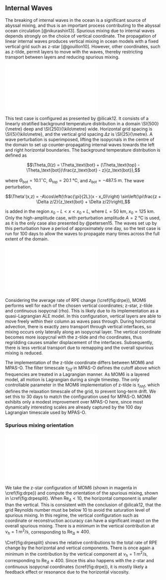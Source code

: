 ## Internal Waves

<!-- TODO: mention horizontal viscosities -->

The breaking of internal waves in the ocean is a significant source of abyssal mixing, and thus is an important process contributing to the abyssal ocean circulation [@nikurashin13]. Spurious mixing due to internal waves depends strongly on the choice of vertical coordinate. The propagation of linear internal waves produces vertical mixing in ocean models with a fixed vertical grid such as z-star [@gouillon10]. However, other coordinates, such as z-tilde, permit layers to move with the waves, thereby restricting transport between layers and reducing spurious mixing.

![\label{fig:snapshot} Snapshot of the internal wave initial condition (top), and state after 100 days. Temperature (\si{\celsius}) is shown in colours.](plots/internal_waves_snapshot_0.01.pdf)

This test case is configured as presented by @ilicak12. It consists of a linearly stratified background temperature distribution in a domain \SI{500}{\metre} deep and \SI{250}{\kilo\metre} wide. Horizontal grid spacing is \SI{5}{\kilo\metre}, and the vertical grid spacing $\Delta z$ is \SI{25}{\metre}. A wave perturbation is superimposed, lifting the isopycnals in the centre of the domain to set up counter-propagating internal waves towards the left and right horizontal boundaries. The background temperature distribution is defined as

$$\Theta_0(z) = \Theta_\text{bot} + (\Theta_\text{top} - \Theta_\text{bot})\frac{z_\text{bot} - z}{z_\text{bot}},$$

where $\Theta_\text{bot} = 10.1^\circ\mathrm{C}$, $\Theta_\text{top} = \SI{20.1}{\celsius}$, and $z_\text{bot} = \SI{-487.5}{\metre}$. The wave perturbation,

$$\Theta'(x,z) = -A\cos\left(\frac{\pi}{2L}(x - x_0)\right) \sin\left(\pi\frac{z + \Delta z/2}{z_\text{bot} + \Delta z/2}\right),$$

is added in the region $x_0 - L < x < x_0 + L$, where $L = \SI{50}{\kilo\metre}$, $x_0 = \SI{125}{\kilo\metre}$. Only the high-amplitude case, with perturbation amplitude $A = \SI{2}{\celsius}$ is used, as it is the only case also presented by @petersen15. The waves set up by this perturbation have a period of approximately one day, so the test case is run for 100 days to allow the waves to propagate many times across the full extent of the domain.

![\label{fig:drpe} Averaged rate of RPE change. MPAS-O, MITGCM and MOM results come from @petersen15 and @ilicak12. MOM6 is shown with square markers, in magenta for z-star, green for z-tilde and red for continuous isopycnal. MOM6 performs comparably or better to models using the same vertical coordinate, and shows a significant reduction in spurious mixing with the continuous isopycnal coordinate.](plots/internal_waves_drpe.pdf)

Considering the average rate of RPE change (\cref{fig:drpe}), MOM6 performs well for each of the chosen vertical coordinates; z-star, z-tilde and continuous isopycnal (rho). This is likely due to its implementation as a quasi-Lagrangian ALE model. In this configuration, vertical layers are able to move freely within their column as waves pass through. During horizontal advection, there is exactly zero transport through vertical interfaces, so mixing occurs only laterally along an isopycnal layer. The vertical coordinate becomes more isopycnal with the z-tilde and rho coordinates, thus regridding causes smaller displacement of the interfaces. Subsequently, there is less vertical transport due to remapping and the overall spurious mixing is reduced.

The implementation of the z-tilde coordinate differs between MOM6 and MPAS-O. The filter timescale $\tau_{Dlf}$ in MPAS-O defines the cutoff above which frequencies are treated in a Lagrangian manner. As MOM6 is a layered model, all motion is Lagrangian during a single timestep. The only controllable parameter in the MOM6 implementation of z-tilde is $\tau_{hhf}$, which defines the relaxation timescale of the grid, to prevent long-term drift. We set this to 30 days to match the configuration used for MPAS-O. MOM6 exhibits only a modest improvement over MPAS-O here, since most dynamically interesting scales are already captured by the 100 day Lagrangian timescale used by MPAS-O.

### Spurious mixing orientation

![\label{fig:drpesplit} Relative contributions to spurious mixing by horizontal and vertical processes. Each contribution is the fraction of the averaged total rate of RPE change.](plots/internal_waves_drpe_split.pdf)

We take the z-star configuration of MOM6 (shown in magenta in \cref{fig:drpe}) and compute the orientation of the spurious mixing, shown in \cref{fig:drpesplit}. When $\mathrm{Re}_\Delta < 10$, the horizontal component is smaller than the vertical. This is consistent with the conclusion of @ilicak12, that the grid Reynolds number must be below 10 to avoid the saturation level of spurious mixing. In this regime, the vertical configuration such as coordinate or reconstruction accuracy can have a significant imapct on the overall spurious mixing. There is a minimum in the vertical contribution at $\nu_h = \SI{1}{\square\metre\per\second}$, corresponding to $\mathrm{Re}_\Delta \approx 400$.

\Cref{fig:drpesplit} shows the relative contributions to the total rate of RPE change by the horizontal and vertical components. There is once again a minimum in the contribution by the vertical component at $\nu_h = \SI{1}{\square\metre\per\second}$, corresponding to $\mathrm{Re}_\Delta \approx 400$. Since this also happens with the z-star and continuous isopycnal coordinates (\cref{fig:drpe}), it is mostly likely a feedback effect or resonance due to the horizontal viscosity.
